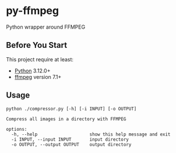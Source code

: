 # py-ffmpeg

Python wrapper around FFMPEG

## Before You Start

This project require at least:

- [Python](https://www.python.org/downloads/) 3.12.0+
- [ffmpeg](https://www.ffmpeg.org/download.html) version 7.1+

## Usage

```shell
python ./compressor.py [-h] [-i INPUT] [-o OUTPUT]

Compress all images in a directory with FFMPEG

options:
  -h, --help                    show this help message and exit
  -i INPUT, --input INPUT       input directory
  -o OUTPUT, --output OUTPUT    output directory
```
